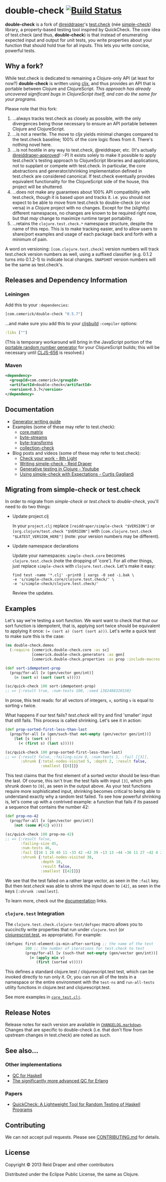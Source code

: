 # double-check [![Build Status](https://secure.travis-ci.org/cemerick/double-check.png)](http://travis-ci.org/cemerick/double-check)

__double-check__ is a fork of [@reiddraper](http://github.com/reiddraper)'s
[test.check](https://github.com/clojure/test.check) (née
[simple-check](https://github.com/reiddraper/simple-check)) library, a
property-based testing tool inspired by QuickCheck.  The core idea of
test.check (and thus, __double-check__) is that instead of enumerating
expected input and output for unit tests, you write properties about your
function that should hold true for all inputs. This lets you write concise,
powerful tests.

## Why a fork?

While test.check is dedicated to remaining a Clojure-only API (at least for
now?) __double-check__ is written using
[cljx](http://github.com/keminglabs/cljx), and thus provides an API that is
portable between Clojure and ClojureScript.  _This approach has already
uncovered significant bugs in ClojureScript itself, and can do the same for your
programs._

Please note that this fork:

1. ...always tracks test.check as closely as possible, with the only divergences
being those necessary to ensure an API portable between Clojure and
ClojureScript.
2. ...is not a rewrite.  The move to cljx yields minimal changes compared to the
test.check baseline; 100% of the core logic flows from it.  There's nothing
novel here.
3. ...is not hostile in any way to test.check, @reiddraper, etc.  (It's
actually
[@reiddraper-approved](https://github.com/reiddraper/simple-check/issues/11#issuecomment-31963517)!
:-P) It exists solely to make it possible to apply test.check's testing
approach to ClojureScript libraries and applications, not to supplant or compete
with test.check.  In particular, the core abstractions and generator/shrinking
implementation defined in test.check are considered canonical.  If
test.check eventually provides equivalent functionality for the ClojureScript
side of the house, this project will be shuttered.
4. ...does not make any guarantees about 100% API compatibility with test.check,
though it is based upon and tracks it.  i.e. you should not expect to be able to
move from test.check to double-check (or vice versa) in a Clojure project with
no changes.  Except for the (slightly) different namespaces, no changes are
known to be required right now, but that _may_ change to maximize runtime target
portability.
5. ...retains the `clojure.test.check.*` namespace structure, despite the name of this
repo. This is to make tracking easier, and to allow users to share/port examples
and usage of each package back and forth with a minimum of pain.

A word on versioning: `[com.clojure.test.check]` version numbers will track
test.check version numbers as well, using a suffixed classifier (e.g. 0.1.2
turns into 0.1.2-1) to indicate local changes.  `SNAPSHOT` version numbers will
be the same as test.check's.

## Releases and Dependency Information

### Leiningen

Add this to your `:dependencies`:

```clojure
[com.cemerick/double-check "0.5.7"]
```

...and make sure you add this to your
[cljsbuild](https://github.com/emezeske/lein-cljsbuild) `:compiler` options:

```clojure
:libs [""]
```

(This is temporary workaround will bring in the JavaScript portion of the
[portable random number generator](http://github.com/cemerick/pprng) for your
ClojureScript builds; this will be necessary until
[CLJS-656](http://dev.clojure.org/jira/browse/CLJS-656) is resolved.)

### Maven

```xml
<dependency>
  <groupId>com.cemerick</groupId>
  <artifactId>double-check</artifactId>
  <version>0.5.7</version>
</dependency>
```

## Documentation

  * [Generator writing guide](doc/intro.md)
  * Examples (some of these may refer to test.check):
    * [core.matrix](https://github.com/mikera/core.matrix/blob/c45ee6b551a50a509e668f46a1ae52ade2c52a82/src/test/clojure/clojure/core/matrix/properties.clj)
    * [byte-streams](https://github.com/ztellman/byte-streams/blob/b5f50a20c6237ae4e45046f72367ad658090c591/test/byte_streams_simple_check.clj)
    * [byte-transforms](https://github.com/ztellman/byte-transforms/blob/c5b9613eebac722447593530531b9aa7976a0592/test/byte_transforms_simple_check.clj)
    * [collection-check](https://github.com/ztellman/collection-check)
  * Blog posts and videos (some of these may refer to test.check):
    * [Check your work - 8th Light](http://blog.8thlight.com/connor-mendenhall/2013/10/31/check-your-work.html)
    * [Writing simple-check - Reid Draper](http://reiddraper.com/writing-simple-check/)
    * [Generative testing in Clojure - Youtube](https://www.youtube.com/watch?v=u0TkAw8QqrQ)
    * [Using simple-check with Expectations - Curtis Gagliardi](http://curtis.io/posts/2013-12-28-using-simple-check-with-expectations.html)

## Migrating from simple-check or test.check

In order to migrate from _simple-check_ or _test.check_ to _double-check_, you'll need to do two
things:

* Update project.clj

    In your `project.clj` replace `[reiddraper/simple-check "$VERSION"]` or
    `[org.clojure/test.check "$VERSION"]` with
    `[com.clojure.test.check "$LATEST_VERSION_HERE"]` (note: your version
    numbers may be different).

* Update namespace declarations

    Update your namespaces: `simple-check.core` becomes `clojure.test.check`
    (note the dropping of 'core'). For all other things, just replace
    `simple-check` with `clojure.test.check`. Let's
    make it easy:

    ```shell
    find test -name '*.clj' -print0 | xargs -0 sed -i.bak \
    -e 's/simple-check.core/clojure.test.check/' \
    -e 's/simple-check/clojure.test.check/'
    ```

    Review the updates.

## Examples

Let's say we're testing a sort function. We want want to check that that our
sort function is idempotent, that is, applying sort twice should be
equivalent to applying it once: `(= (sort a) (sort (sort a)))`. Let's write a
quick test to make sure this is the case:

```clojure
(ns double-check.demos
  (:require [cemerick.double-check.core :as sc]
            [cemerick.double-check.generators :as gen]
            [cemerick.double-check.properties :as prop :include-macros true]))

(def sort-idempotent-prop
  (prop/for-all [v (gen/vector gen/int)]
    (= (sort v) (sort (sort v)))))

(sc/quick-check 100 sort-idempotent-prop)
;; => {:result true, :num-tests 100, :seed 1382488326530}
```

In prose, this test reads: for all vectors of integers, `v`, sorting `v` is
equal to sorting `v` twice.

What happens if our test fails? _test.check_ will try and find 'smaller'
input that still fails. This process is called shrinking. Let's see it in
action:

```clojure
(def prop-sorted-first-less-than-last
  (prop/for-all [v (gen/such-that not-empty (gen/vector gen/int))]
    (let [s (sort v)]
      (< (first s) (last s)))))

(sc/quick-check 100 prop-sorted-first-less-than-last)
;; => {:result false, :failing-size 0, :num-tests 1, :fail [[3]],
       :shrunk {:total-nodes-visited 5, :depth 2, :result false,
                :smallest [[0]]}}
```

This test claims that the first element of a sorted vector should be less-than
the last. Of course, this isn't true: the test fails with input `[3]`, which
gets shrunk down to `[0]`, as seen in the output above. As your test functions
require more sophisticated input, shrinking becomes critical to being able
to understand exactly why a random test failed. To see how powerful shrinking
is, let's come up with a contrived example: a function that fails if its
passed a sequence that contains the number 42:

```clojure
(def prop-no-42
  (prop/for-all [v (gen/vector gen/int)]
    (not (some #{42} v))))

(sc/quick-check 100 prop-no-42)
;; => {:result false,
       :failing-size 45,
       :num-tests 46,
       :fail [[10 1 28 40 11 -33 42 -42 39 -13 13 -44 -36 11 27 -42 4 21 -39]],
       :shrunk {:total-nodes-visited 38,
                :depth 18,
                :result false,
                :smallest [[42]]}}
```

We see that the test failed on a rather large vector, as seen in the `:fail`
key. But then _test.check_ was able to shrink the input down to `[42]`, as
seen in the keys `[:shrunk :smallest]`.

To learn more, check out the [documentation](#documentation) links.

### `clojure.test` Integration

The `clojure.test.check.clojure-test/defspec` macro allows you to succinctly write
properties that run under `clojure.test` (or
[clojurescript.test](http://github.com/cemerick/clojurescript.test), as
appropriate).  For example:

```clojure
(defspec first-element-is-min-after-sorting ;; the name of the test
         100 ;; the number of iterations for test.check to test
         (prop/for-all [v (such-that not-empty (gen/vector gen/int))]
           (= (apply min v)
              (first (sorted v)))))
```

This defines a standard clojure.test / clojurescript.test test, which can be
invoked directly to run only it.  Or, you can run all of the tests in a
namespace or the entire environment with the `test-ns` and `run-all-tests`
utility functions in clojure.test and clojurescript.test.

See more examples in [`core_test.clj`](test/cljx/clojure/test/check/test.cljx).

## Release Notes

Release notes for each version are available in
[`CHANGELOG.markdown`](CHANGELOG.markdown). Changes that are specific to
double-check (i.e. that don't flow from upstream changes in test.check) are
noted as such.

## See also...

### Other implementations

- [QC for Haskell](http://hackage.haskell.org/package/QuickCheck)
- [The significantly more advanced QC for
  Erlang](http://www.quviq.com/index.html)

### Papers

- [QuickCheck: A Lightweight Tool for Random Testing of Haskell
  Programs](http://www.eecs.northwestern.edu/~robby/courses/395-495-2009-fall/quick.pdf)

## Contributing

We can not accept pull requests. Please see [CONTRIBUTING.md](CONTRIBUTING.md)
for details.

## License

Copyright © 2013 Reid Draper and other contributors

Distributed under the Eclipse Public License, the same as Clojure.
